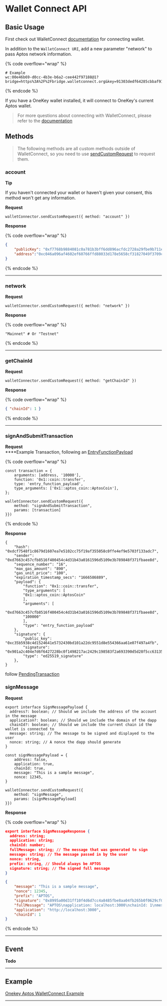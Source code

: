 # Wallet Connect API

## Basic Usage <a href="#basic-usage" id="basic-usage"></a>

First check out WalletConnect [documentation](https://docs.walletconnect.com/mobile-linking#wallet-support) for connecting wallet.

In addition to the `WalletConnect URI`, add a new parameter "network" to pass Aptos network information.

{% code overflow="wrap" %}
```
# Example
wc:00e46b69-d0cc-4b3e-b6a2-cee442f97188@1?bridge=https%3A%2F%2Fbridge.walletconnect.org&key=91303dedf64285cbbaf9120f6e9d160a5c8aa3deb67017a3874cd272323f48ae&network=aptos
```
{% endcode %}

If you have a OneKey wallet installed, it will connect to OneKey's current Aptos wallet.



> For more questions about connecting with WalletConnect, please refer to the [documentation](https://docs.walletconnect.com/client-api)

## Methods <a href="#ethereum-json-rpc-methods" id="ethereum-json-rpc-methods"></a>

> The following methods are all custom methods outside of WalletConnect, so you need to use [sendCustomRequest](https://docs.walletconnect.com/client-api#send-custom-request) to request them.

### account

**Tip**

If you haven't connected your wallet or haven't given your consent, this method won't get any information.

**Request**

```
walletConnector.sendCustomRequest({ method: "account" })
```

**Response**

{% code overflow="wrap" %}
```json
{
    "publicKey": "0xf7768b9884081c0a781b3bff6dd896acfdc2728a29fbe9b711ee4f39040d5afb",
    "address":"0xc046a096af4602ef60766ffd88033d178e5658cf31827049f3709c62a28a2680"
} 
```
{% endcode %}

****

### **network**

**Request**

```
walletConnector.sendCustomRequest({ method: "network" })
```

**Response**

{% code overflow="wrap" %}
```
"Mainnet" # Or "Testnet"
```
{% endcode %}

****

### **getChainId**

**Request**

```
walletConnector.sendCustomRequest({ method: "getChainId" })
```

**Response**

{% code overflow="wrap" %}
```json
{ "chainId": 1 } 
```
{% endcode %}

****

### signAndSubmitTransaction

**Request**\
****Example Transaction, following an [EntryFunctionPayload](https://github.com/aptos-labs/aptos-core/blob/main/ecosystem/typescript/sdk/src/generated/models/EntryFunctionPayload.ts#L8-L21)

{% code overflow="wrap" %}
```
const transaction = {
    arguments: [address, '10000'],
    function: '0x1::coin::transfer',
    type: 'entry_function_payload',
    type_arguments: ['0x1::aptos_coin::AptosCoin'],
};

walletConnector.sendCustomRequest({ 
    method: "signAndSubmitTransaction",
    params: [transaction]
}})
```
{% endcode %}

**Response**

```
{
    "hash": "0xdcf7548f1c8679d1607ea7e5102cc75f19af355058c0ffe4ef9e5703f133adc7",
    "sender": "0xd7663c457cfb8516f400454c4d31b43a0161596d5109e3b789848f371fbaee8d",
    "sequence_number": "16",
    "max_gas_amount": "890",
    "gas_unit_price": "100",
    "expiration_timestamp_secs": "1666586889",
    "payload": {
        "function": "0x1::coin::transfer",
        "type_arguments": [
        "0x1::aptos_coin::AptosCoin"
        ],
        "arguments": [
        "0xd7663c457cfb8516f400454c4d31b43a0161596d5109e3b789848f371fbaee8d",
        "100000"
        ],
        "type": "entry_function_payload"
    },
    "signature": {
        "public_key": "0xc35b5938c4d1524641e5732430bd101a22dc9551d8e554366aa61e07f497a4fb",
        "signature": "0x901a2c404e7d6f6427228bc0f1498217ac2429c198583f2a693390d5d28f5cc6313505886accb8673eb1e80e9c85ca91adc13dc32eb7542a50c3318fc3e6f906",
        "type": "ed25519_signature"    
    },
}
```

follow [PendingTransaction](https://github.com/aptos-labs/aptos-core/blob/30b385bf38/ecosystem/typescript/sdk/src/generated/models/PendingTransaction.ts#L14)



### signMessage

**Request**

```
export interface SignMessagePayload {
  address?: boolean; // Should we include the address of the account in the message
  application?: boolean; // Should we include the domain of the dapp
  chainId?: boolean; // Should we include the current chain id the wallet is connected to
  message: string; // The message to be signed and displayed to the user
  nonce: string; // A nonce the dapp should generate
}

const signMessagePayload = {
    address: false,
    application: true,
    chainId: true,
    message: "This is a sample message",
    nonce: 12345,
}

walletConnector.sendCustomRequest({ 
    method: "signMessage",
    params: [signMessagePayload]
}})
```

**Response**

{% code overflow="wrap" %}
```json
export interface SignMessageResponse {
  address: string;
  application: string;
  chainId: number;
  fullMessage: string; // The message that was generated to sign
  message: string; // The message passed in by the user
  nonce: string,
  prefix: string, // Should always be APTOS
  signature: string; // The signed full message
}

{
    "message": "This is a sample message",
    "nonce": 12345,
    "prefix": "APTOS",
    "signature": "0x8995a00d31ff10f4d6d7cc4a8485fbe8aa04fb265b0f0629cf0184b9d37925e4bda001928a59f5c287f07dca9d9147b2b2ba004633cd4980ae0839fa1b34b70a",
    "fullMessage": "APTOS\napplication: localhost:3000\nchainId: 1\nmessage: This is a sample message\nnonce: 12345",
    "application": "http://localhost:3000",
    "chainId": 1
}
```
{% endcode %}

****

## **Event**

**Todo**

****

## Example

[Onekey Aptos WalletConnect Example](https://github.com/OneKeyHQ/cross-inpage-provider/blob/master/packages/example/components/aptosWalletConnect/AptosExample.tsx)



****
